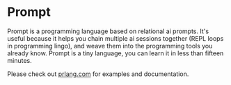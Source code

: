 Prompt
======

Prompt is a programming language based on relational ai prompts. It's useful because it helps you chain multiple ai sessions together (REPL loops in programming lingo), and weave them into the programming tools you already know. Prompt is a tiny language, you can learn it in less than fifteen minutes.

Please check out [prlang.com](https://prlang.com) for examples and documentation.
